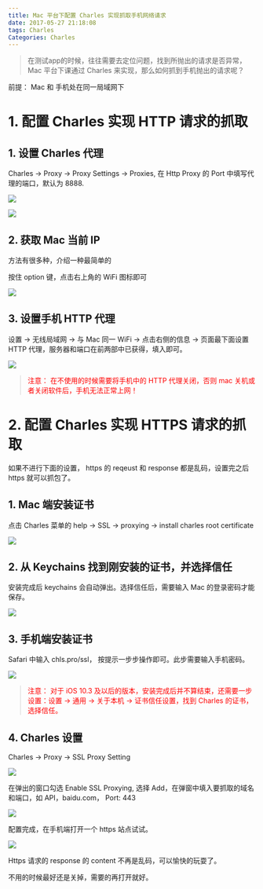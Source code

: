 ```yaml
---
title: Mac 平台下配置 Charles 实现抓取手机网络请求
date: 2017-05-27 21:18:08
tags: Charles
Categories: Charles
---
```


> 在测试app的时候，往往需要去定位问题，找到所抛出的请求是否异常，Mac 平台下课通过 Charles 来实现，那么如何抓到手机抛出的请求呢？

前提： Mac 和 手机处在同一局域网下

<!--more-->
# 1. 配置 Charles 实现 HTTP 请求的抓取

## 1. 设置 Charles 代理

Charles -> Proxy -> Proxy Settings -> Proxies, 在 Http Proxy  的 Port 中填写代理的端口，默认为 8888.

![](http://omp48p40q.bkt.clouddn.com/17-5-27/13486922.jpg)

![](http://omp48p40q.bkt.clouddn.com/17-5-27/63870331.jpg)

## 2. 获取 Mac 当前 IP

方法有很多种，介绍一种最简单的

按住 option 键，点击右上角的 WiFi 图标即可

![](http://omp48p40q.bkt.clouddn.com/17-5-27/18622996.jpg)

## 3. 设置手机 HTTP 代理

设置 -> 无线局域网 -> 与 Mac 同一 WiFi -> 点击右侧的信息 -> 页面最下面设置 HTTP 代理，服务器和端口在前两部中已获得，填入即可。

![](http://omp48p40q.bkt.clouddn.com/17-5-27/54533762.jpg)

> <font color=red>注意： 在不使用的时候需要将手机中的 HTTP 代理关闭，否则 mac 关机或者关闭软件后，手机无法正常上网！</font>

# 2. 配置 Charles 实现 HTTPS 请求的抓取

如果不进行下面的设置， https 的 reqeust 和 response 都是乱码，设置完之后 https 就可以抓包了。

## 1. Mac 端安装证书

点击 Charles 菜单的 help -> SSL -> proxying -> install charles root certificate

![](http://omp48p40q.bkt.clouddn.com/17-5-27/98451153.jpg)

## 2. 从 Keychains 找到刚安装的证书，并选择信任

安装完成后 keychains 会自动弹出。选择信任后，需要输入 Mac 的登录密码才能保存。

![](http://omp48p40q.bkt.clouddn.com/17-5-27/74007718.jpg)

## 3. 手机端安装证书

Safari 中输入 chls.pro/ssl， 按提示一步步操作即可。此步需要输入手机密码。

![](http://omp48p40q.bkt.clouddn.com/17-5-27/20454656.jpg)

> <font color=red>注意： 对于 iOS 10.3 及以后的版本，安装完成后并不算结束，还需要一步设置：设置 -> 通用 -> 关于本机 -> 证书信任设置，找到 Charles 的证书，选择信任。</font>

## 4. Charles 设置

Charles -> Proxy -> SSL Proxy Setting

![](http://omp48p40q.bkt.clouddn.com/17-5-27/30483139.jpg)

在弹出的窗口勾选 Enable SSL Proxying, 选择 Add，在弹窗中填入要抓取的域名和端口，如 API，baidu.com， Port: 443

![](http://omp48p40q.bkt.clouddn.com/17-5-27/62707963.jpg)

配置完成，在手机端打开一个 https 站点试试。

![](http://omp48p40q.bkt.clouddn.com/17-5-27/22162539.jpg)

Https 请求的 response 的 content 不再是乱码，可以愉快的玩耍了。

不用的时候最好还是关掉，需要的再打开就好。





